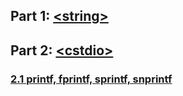 ## Part 1: [\<string\>](http://www.cplusplus.com/reference/string/)

## Part 2: [\<cstdio\>](http://www.cplusplus.com/reference/cstdio/)

### [2.1 printf, fprintf, sprintf, snprintf](http://en.cppreference.com/w/cpp/io/c/fprintf)
